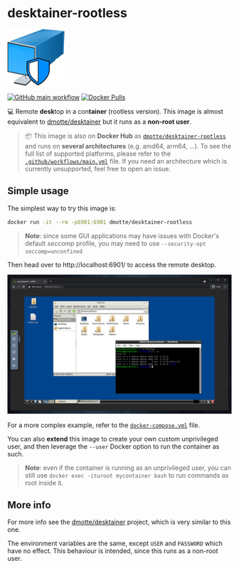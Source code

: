 # desktainer-rootless

![icon](icon-128.png)

[![GitHub main workflow](https://img.shields.io/github/actions/workflow/status/dmotte/desktainer-rootless/main.yml?branch=main&logo=github&label=main&style=flat-square)](https://github.com/dmotte/desktainer-rootless/actions)
[![Docker Pulls](https://img.shields.io/docker/pulls/dmotte/desktainer-rootless?logo=docker&style=flat-square)](https://hub.docker.com/r/dmotte/desktainer-rootless)

:computer: Remote **desk**top in a con**tainer** (rootless version). This image is almost equivalent to [dmotte/desktainer](https://github.com/dmotte/desktainer) but it runs as a **non-root user**.

> :package: This image is also on **Docker Hub** as [`dmotte/desktainer-rootless`](https://hub.docker.com/r/dmotte/desktainer-rootless) and runs on **several architectures** (e.g. amd64, arm64, ...). To see the full list of supported platforms, please refer to the [`.github/workflows/main.yml`](.github/workflows/main.yml) file. If you need an architecture which is currently unsupported, feel free to open an issue.

## Simple usage

The simplest way to try this image is:

```bash
docker run -it --rm -p6901:6901 dmotte/desktainer-rootless
```

> **Note**: since some GUI applications may have issues with Docker's default _seccomp_ profile, you may need to use `--security-opt seccomp=unconfined`

Then head over to http://localhost:6901/ to access the remote desktop.

![Screenshot](screen-01.png)

For a more complex example, refer to the [`docker-compose.yml`](docker-compose.yml) file.

You can also **extend** this image to create your own custom unprivileged user, and then leverage the `--user` Docker option to run the container as such.

> **Note**: even if the container is running as an unprivileged user, you can still use `docker exec -ituroot mycontainer bash` to run commands as root inside it.

## More info

For more info see the [dmotte/desktainer](https://github.com/dmotte/desktainer) project, which is very similar to this one.

The environment variables are the same, except `USER` and `PASSWORD` which have no effect. This behaviour is intended, since this runs as a non-root user.
